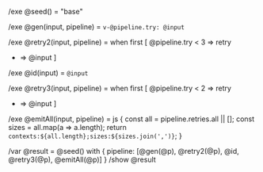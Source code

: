 /exe @seed() = "base"

/exe @gen(input, pipeline) = `v-@pipeline.try: @input`

/exe @retry2(input, pipeline) = when first [
  @pipeline.try < 3 => retry
  * => @input
]

/exe @id(input) = `@input`

/exe @retry3(input, pipeline) = when first [
  @pipeline.try < 2 => retry
  * => @input
]

/exe @emitAll(input, pipeline) = js {
  const all = pipeline.retries.all || [];
  const sizes = all.map(a => a.length);
  return `contexts:${all.length};sizes:${sizes.join(',')}`;
}

/var @result = @seed() with { pipeline: [@gen(@p), @retry2(@p), @id, @retry3(@p), @emitAll(@p)] }
/show @result
